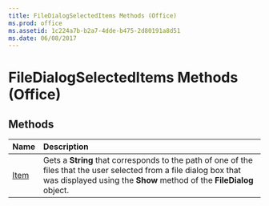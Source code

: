 ```yaml
---
title: FileDialogSelectedItems Methods (Office)
ms.prod: office
ms.assetid: 1c224a7b-b2a7-4dde-b475-2d80191a8d51
ms.date: 06/08/2017
---
```



# FileDialogSelectedItems Methods (Office)

## Methods



|**Name**|**Description**|
|:-----|:-----|
|[Item](filedialogselecteditems-item-method-office.md)|Gets a **String** that corresponds to the path of one of the files that the user selected from a file dialog box that was displayed using the **Show** method of the **FileDialog** object.|

